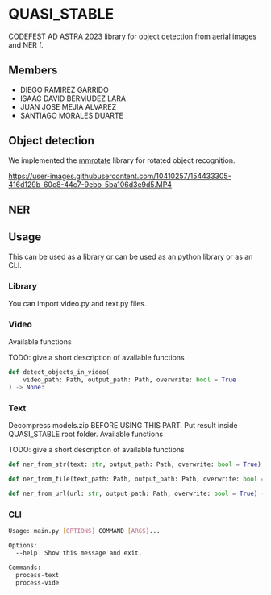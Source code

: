 # QUASI_STABLE

CODEFEST AD ASTRA 2023 library for object detection from aerial images and NER f. 

## Members

- DIEGO RAMIREZ GARRIDO
- ISAAC DAVID BERMUDEZ LARA
- JUAN JOSE MEJIA ALVAREZ
- SANTIAGO MORALES DUARTE

## Object detection

We implemented the [mmrotate](https://github.com/mmrotate) library for rotated object recognition.

https://user-images.githubusercontent.com/10410257/154433305-416d129b-60c8-44c7-9ebb-5ba106d3e9d5.MP4

## NER


## Usage

This can be used as a library or can be used as an python library or as an CLI.

### Library

You can import video.py and text.py files.

### Video

Available functions

TODO: give a short description of available functions

```python
def detect_objects_in_video(
    video_path: Path, output_path: Path, overwrite: bool = True
) -> None:
```

### Text
Decompress models.zip BEFORE USING THIS PART. Put result inside QUASI_STABLE root folder.
Available functions

TODO: give a short description of available functions

```python
def ner_from_str(text: str, output_path: Path, overwrite: bool = True) -> None:
```

```python
def ner_from_file(text_path: Path, output_path: Path, overwrite: bool = True) -> None:
```

```python
def ner_from_url(url: str, output_path: Path, overwrite: bool = True) -> None:
```

### CLI

```bash
Usage: main.py [OPTIONS] COMMAND [ARGS]...

Options:
  --help  Show this message and exit.

Commands:
  process-text
  process-vide
```
